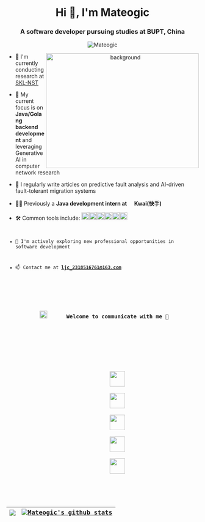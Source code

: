 <h1 align="center">Hi 👋, I'm <a>Mateogic</a></h1>
<h3 align="center">A software developer pursuing studies at BUPT, China</h3>

<p align="center"> <img src="https://komarev.com/ghpvc/?username=mateogic&label=Profile%20views&color=0e75b6&style=flat" alt="Mateogic" /> </p>

<a target="_blank" align="center">
  <img align="right" top="500" height="300" width="400" alt="background" src="https://lsky.mateogic.cn/i/2025/04/29/6810abc8301e4.jpg">
</a>

- 🔭 I'm currently conducting research at <a href="https://sklnst.bupt.edu.cn/" target="blank">SKL-NST</a> 

- 🌱 My current focus is on **Java/Golang backend development** and leveraging Generative AI in computer network research

- 📝 I regularly write articles on predictive fault analysis and AI-driven fault-tolerant migration systems

- 👨‍💻 Previously a **Java development intern at <img src="https://lsky.mateogic.cn/i/2025/04/29/6810abc781de6.png" height="16" width="16">Kwai(快手)** 

- 🛠 Common tools include: <img height="20" alt="nodejs" src="https://lsky.mateogic.cn/i/2025/04/29/6810abc645022.png"><img height="20" alt="nodejs" src="https://lsky.mateogic.cn/i/2025/04/29/6810abc60a813.png"><img height="20" alt="nodejs" src="https://lsky.mateogic.cn/i/2025/04/29/6810abc5d86fc.png"></code><code><img height="20" alt="nodejs" src="https://lsky.mateogic.cn/i/2025/04/29/6810abc76d808.png"><img height="20" alt="nodejs" src="https://lsky.mateogic.cn/i/2025/04/29/6810abc767207.png"><img height="20" alt="nodejs" src="https://lsky.mateogic.cn/i/2025/04/29/6810abc79efa9.png">

- 🤝 I'm actively exploring new professional opportunities in software development

- 📫 Contact me at **ljc_2318516761@163.com**

<div align="center">
  <h3 align="center"> <img src="https://lsky.mateogic.cn/i/2025/04/29/6810abc83fc3c.gif" width="20" height="20" style="margin-right: 50px;">Welcome to communicate with me 🤗</h3>
</div>

<p align="center">
 <div align="center"  class="icons-social" style="margin-left: 10px;">
 		<!-- mysite -->
		<a style="margin-left: 10px;"  target="_blank" href="https://mateogic.cn"><img src="https://lsky.mateogic.cn/i/2025/04/29/6810abc621021.png" height="40" width="40"></a>
	 	<!-- bilibili -->
		<a style="margin-left: 10px;"  target="_blank" href="https://space.bilibili.com/189978997"><img src="https://lsky.mateogic.cn/i/2025/04/29/6810abc6325ee.png" height="40" width="40"></a>
 		<!-- github -->
		<a style="margin-left: 10px;" target="_blank" href="https://github.com/mateogic"><img src="https://lsky.mateogic.cn/i/2025/04/29/6810abc6593f4.png" height="40" width="40"></a>
 		<!-- leetcode -->
		<a style="margin-left: 10px;"  target="_blank" href="https://leetcode.cn/u/mateogic/"><img src="https://lsky.mateogic.cn/i/2025/04/29/6810abc745859.png" height="40" width="40"></a>
 		<!-- linkdin -->
		<a style="margin-left: 10px;"  target="_blank" href="https://www.linkedin.com/in/mateogic-ljc"><img src="https://lsky.mateogic.cn/i/2025/04/29/6810abc75d5c9.png" height="40" width="40"></a>
      </div>
</p>

| <a href="https://github.com/anuraghazra/github-readme-stats"><img align="center" src="https://github-readme-stats.vercel.app/api/top-langs/?username=mateogic&layout=compact&theme=buefy&hide_border=true" /></a> | <a href="https://github.com/anuraghazra/github-readme-stats"><img align="center" src="https://github-readme-stats.vercel.app/api?username=mateogic&show_icons=true&include_all_commits=true&theme=buefy&hide_border=true" alt="Mateogic's github stats" /></a>|
| ------------- | ------------- |
